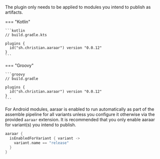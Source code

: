 The plugin only needs to be applied to modules you intend to publish as artifacts.

=== "Kotlin"

    ```kotlin
    // build.gradle.kts

    plugins {
      id("sh.christian.aaraar") version "0.0.12"
    }
    ```

=== "Groovy"

    ```groovy
    // build.gradle

    plugins {
      id("sh.christian.aaraar") version "0.0.12"
    }
    ```

For Android modules, aaraar is enabled to run automatically as part of the assemble pipeline for all variants unless you
configure it otherwise via the provided `aaraar` extension. It is recommended that you only enable aaraar for variant(s)
you intend to publish.

```kotlin
aaraar {
  isEnabledForVariant { variant ->
    variant.name == "release"
  }
}
```
